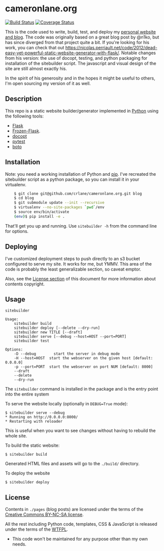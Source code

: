 # cameronlane.org
[![Build Status](https://travis-ci.org/crlane/cameronlane.org.svg?branch=master)](https://travis-ci.org/crlane/cameronlane.org) [![Coverage Status](https://coveralls.io/repos/crlane/cameronlane.org/badge.svg?branch=master&service=github)](https://coveralls.io/github/crlane/cameronlane.org?branch=master)

This is the code used to write, build, test, and deploy my [personal website and blog](https://cameronlane.org/). The code was originally based on a great blog post by @n1ko, but has since diverged from that project quite a bit. If you're looking for his work, you can check that out <https://nicolas.perriault.net/code/2012/dead-easy-yet-powerful-static-website-generator-with-flask/>. Notable changes from his version: the use of docopt, testing, and python packaging for installation of the sitebuilder script. The javascript and visual design of the site are still almost exactly his. 

In the spirit of his generosity and in the hopes it might be useful to others, I'm open sourcing my version of it as well. 

## Description

This repo is a static website builder/generator implemented in [Python](http://python.org/) using the following tools:

* [Flask](http://flask.pocoo.org/)
* [Frozen-Flask](http://packages.python.org/Frozen-Flask/).
* [docopt](http://docopt.org/)
* [pytest](http://pytest.org/latest/)
* [boto](https://github.com/boto/boto)

## Installation

Note: you need a working installation of Python and [pip](http://pypi.python.org/pypi/pip). I've recreated the sitebuilder script as a python package, so you can install it in your virtualenv.

```bash
    $ git clone git@github.com/crlane/cameronlane.org.git blog
    $ cd blog
    $ git submodule update --init --recursive
    $ virtualenv --no-site-packages `pwd`/env
    $ source env/bin/activate
    (env)$ pip install -e .
```
That'll get you up and running. Use `sitebuilder -h` from the command line for options.

## Deploying

I've customized deployment steps to push directly to an s3 bucket configured to serve my site. It works for me, but YMMV. This area of the code is probably the least generalizable section, so caveat emptor.

Also, see the [License section](#license) of this document for more information about contents copyright.

## Usage

```
sitebuilder

Usage:
    sitebuilder build
    sitebuilder deploy [--delete --dry-run]
    sitebuilder new TITLE [--draft]
    sitebuilder serve [--debug --host=HOST --port=PORT]
    sitebuilder test

Options:
    -D --debug        start the server in debug mode
    -H --host=HOST  start the webserver on the given host [default: 0.0.0.0]
    -p --port=PORT  start the webserver on port NUM [default: 8000]
    --draft
    --delete
    --dry-run

```

The `sitebuilder` command is installed in the package and is the entry point into the entire system

To serve the website locally (optionally in `DEBUG=True` mode):

    $ sitebuilder serve --debug
    * Running on http://0.0.0.0:8000/
    * Restarting with reloader

This is useful when you want to see changes without having to rebuild the whole site.

To build the static website:

    $ sitebuilder build

Generated HTML files and assets will go to the `./build/` directory.

To deploy the website

    $ sitebuilder deploy



## License

Contents in `./pages` (blog posts) are licensed under the terms of the [Creative Commons BY-NC-SA license](http://creativecommons.org/licenses/by-nc-sa/3.0/).

All the rest including Python code, templates, CSS & JavaScript is released under the terms of the [WTFPL](http://sam.zoy.org/wtfpl/).

- This code won't be maintained for any purpose other than my own needs.
